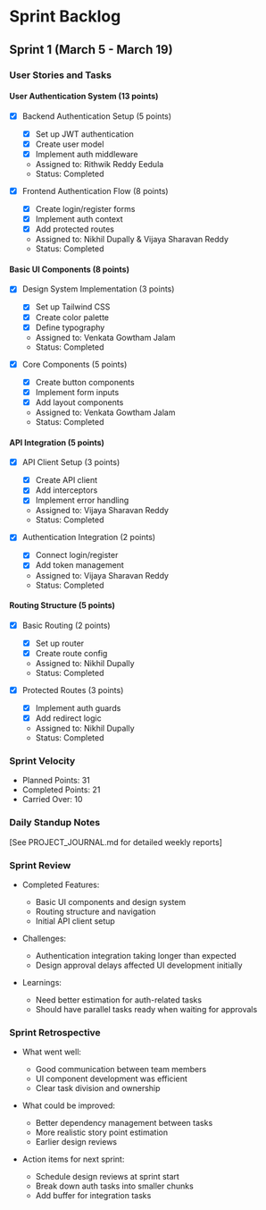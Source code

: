 # Sprint Backlog

## Sprint 1 (March 5 - March 19)

### User Stories and Tasks

#### User Authentication System (13 points)
- [x] Backend Authentication Setup (5 points)
  - [x] Set up JWT authentication
  - [x] Create user model
  - [x] Implement auth middleware
  - Assigned to: Rithwik Reddy Eedula
  - Status: Completed

- [x] Frontend Authentication Flow (8 points)
  - [x] Create login/register forms
  - [x] Implement auth context
  - [x] Add protected routes
  - Assigned to: Nikhil Dupally & Vijaya Sharavan Reddy
  - Status: Completed

#### Basic UI Components (8 points)
- [x] Design System Implementation (3 points)
  - [x] Set up Tailwind CSS
  - [x] Create color palette
  - [x] Define typography
  - Assigned to: Venkata Gowtham Jalam
  - Status: Completed

- [x] Core Components (5 points)
  - [x] Create button components
  - [x] Implement form inputs
  - [x] Add layout components
  - Assigned to: Venkata Gowtham Jalam
  - Status: Completed

#### API Integration (5 points)
- [x] API Client Setup (3 points)
  - [x] Create API client
  - [x] Add interceptors
  - [x] Implement error handling
  - Assigned to: Vijaya Sharavan Reddy
  - Status: Completed

- [x] Authentication Integration (2 points)
  - [x] Connect login/register
  - [x] Add token management
  - Assigned to: Vijaya Sharavan Reddy
  - Status: Completed

#### Routing Structure (5 points)
- [x] Basic Routing (2 points)
  - [x] Set up router
  - [x] Create route config
  - Assigned to: Nikhil Dupally
  - Status: Completed

- [x] Protected Routes (3 points)
  - [x] Implement auth guards
  - [x] Add redirect logic
  - Assigned to: Nikhil Dupally
  - Status: Completed

### Sprint Velocity
- Planned Points: 31
- Completed Points: 21
- Carried Over: 10

### Daily Standup Notes
[See PROJECT_JOURNAL.md for detailed weekly reports]

### Sprint Review
- Completed Features:
  - Basic UI components and design system
  - Routing structure and navigation
  - Initial API client setup

- Challenges:
  - Authentication integration taking longer than expected
  - Design approval delays affected UI development initially

- Learnings:
  - Need better estimation for auth-related tasks
  - Should have parallel tasks ready when waiting for approvals

### Sprint Retrospective
- What went well:
  - Good communication between team members
  - UI component development was efficient
  - Clear task division and ownership

- What could be improved:
  - Better dependency management between tasks
  - More realistic story point estimation
  - Earlier design reviews

- Action items for next sprint:
  - Schedule design reviews at sprint start
  - Break down auth tasks into smaller chunks
  - Add buffer for integration tasks
